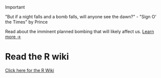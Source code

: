> [!IMPORTANT]
> "But if a night falls and a bomb falls, will anyone see the dawn?" - "Sign O' the Times" by Prince
> 
> Read about the imminent planned bombing that will likely affect us. [Learn more ->](https://github.com/taotcis/R/wiki/Nightfalls)

# Read the R wiki
[Click here for the R Wiki](https://github.com/taotcis/R/wiki/_WH-Home)

